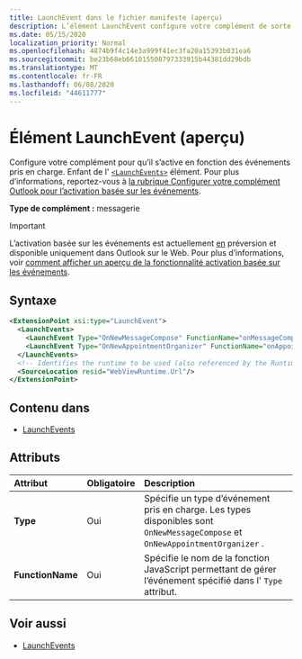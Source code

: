 ```yaml
---
title: LaunchEvent dans le fichier manifeste (aperçu)
description: L’élément LaunchEvent configure votre complément de sorte qu’il s’active en fonction des événements pris en charge.
ms.date: 05/15/2020
localization_priority: Normal
ms.openlocfilehash: 4874b9f4c14e3a999f41ec3fa20a15393b031ea6
ms.sourcegitcommit: be23b68eb661015508797333915b44381dd29bdb
ms.translationtype: MT
ms.contentlocale: fr-FR
ms.lasthandoff: 06/08/2020
ms.locfileid: "44611777"
---
```

# <a name="launchevent-element-preview"></a>Élément LaunchEvent (aperçu)

Configure votre complément pour qu’il s’active en fonction des événements pris en charge. Enfant de l' [`<LaunchEvents>`](launchevents.md) élément. Pour plus d’informations, reportez-vous à [la rubrique Configurer votre complément Outlook pour l’activation basée sur les événements](../../outlook/autolaunch.md).

**Type de complément :** messagerie

> [!IMPORTANT]
> L’activation basée sur les événements est actuellement [en](../../reference/objectmodel/preview-requirement-set/outlook-requirement-set-preview.md) préversion et disponible uniquement dans Outlook sur le Web. Pour plus d’informations, voir [comment afficher un aperçu de la fonctionnalité activation basée sur les événements](../../outlook/autolaunch.md#how-to-preview-the-event-based-activation-feature).

## <a name="syntax"></a>Syntaxe

```XML
<ExtensionPoint xsi:type="LaunchEvent">
  <LaunchEvents>
    <LaunchEvent Type="OnNewMessageCompose" FunctionName="onMessageComposeHandler"/>
    <LaunchEvent Type="OnNewAppointmentOrganizer" FunctionName="onAppointmentComposeHandler"/>
  </LaunchEvents>
  <!-- Identifies the runtime to be used (also referenced by the Runtime element). -->
  <SourceLocation resid="WebViewRuntime.Url"/>
</ExtensionPoint>
```

## <a name="contained-in"></a>Contenu dans

- [LaunchEvents](launchevents.md)

## <a name="attributes"></a>Attributs

|  Attribut  |  Obligatoire  |  Description  |
|:-----|:-----|:-----|
|  **Type**  |  Oui  | Spécifie un type d’événement pris en charge. Les types disponibles sont `OnNewMessageCompose` et `OnNewAppointmentOrganizer` . |
|  **FunctionName**  |  Oui  | Spécifie le nom de la fonction JavaScript permettant de gérer l’événement spécifié dans l' `Type` attribut. |

## <a name="see-also"></a>Voir aussi

- [LaunchEvents](launchevents.md)
